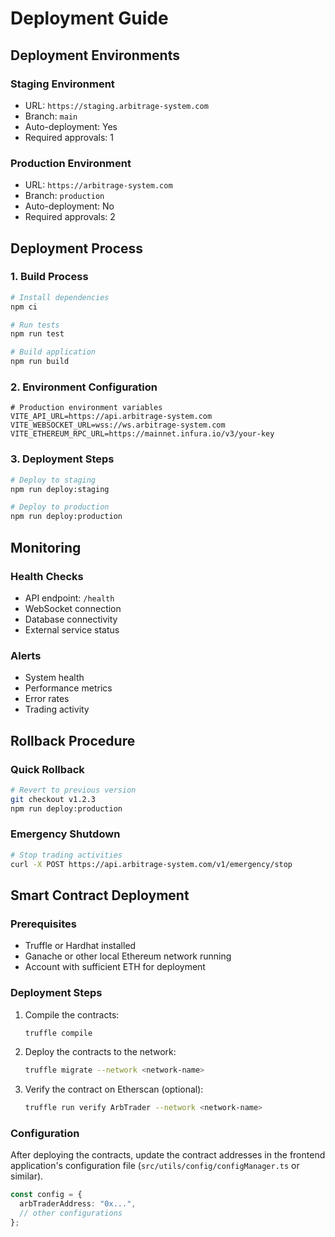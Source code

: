 # Deployment Guide

## Deployment Environments

### Staging Environment
- URL: `https://staging.arbitrage-system.com`
- Branch: `main`
- Auto-deployment: Yes
- Required approvals: 1

### Production Environment
- URL: `https://arbitrage-system.com`
- Branch: `production`
- Auto-deployment: No
- Required approvals: 2

## Deployment Process

### 1. Build Process
```bash
# Install dependencies
npm ci

# Run tests
npm run test

# Build application
npm run build
```

### 2. Environment Configuration
```env
# Production environment variables
VITE_API_URL=https://api.arbitrage-system.com
VITE_WEBSOCKET_URL=wss://ws.arbitrage-system.com
VITE_ETHEREUM_RPC_URL=https://mainnet.infura.io/v3/your-key
```

### 3. Deployment Steps
```bash
# Deploy to staging
npm run deploy:staging

# Deploy to production
npm run deploy:production
```

## Monitoring

### Health Checks
- API endpoint: `/health`
- WebSocket connection
- Database connectivity
- External service status

### Alerts
- System health
- Performance metrics
- Error rates
- Trading activity

## Rollback Procedure

### Quick Rollback
```bash
# Revert to previous version
git checkout v1.2.3
npm run deploy:production
```

### Emergency Shutdown
```bash
# Stop trading activities
curl -X POST https://api.arbitrage-system.com/v1/emergency/stop
```

## Smart Contract Deployment

### Prerequisites
- Truffle or Hardhat installed
- Ganache or other local Ethereum network running
- Account with sufficient ETH for deployment

### Deployment Steps
1. Compile the contracts:
    ```bash
    truffle compile
    ```
2. Deploy the contracts to the network:
    ```bash
    truffle migrate --network <network-name>
    ```
3. Verify the contract on Etherscan (optional):
    ```bash
    truffle run verify ArbTrader --network <network-name>
    ```

### Configuration
After deploying the contracts, update the contract addresses in the frontend application's configuration file (`src/utils/config/configManager.ts` or similar).
```typescript
const config = {
  arbTraderAddress: "0x...",
  // other configurations
};
```
